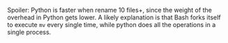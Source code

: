 Spoiler: Python is faster when rename 10 files+, since the weight of the overhead in Python gets lower.
A likely explanation is that Bash forks itself to execute `mv` every single time, while python does all the operations in a single process.
